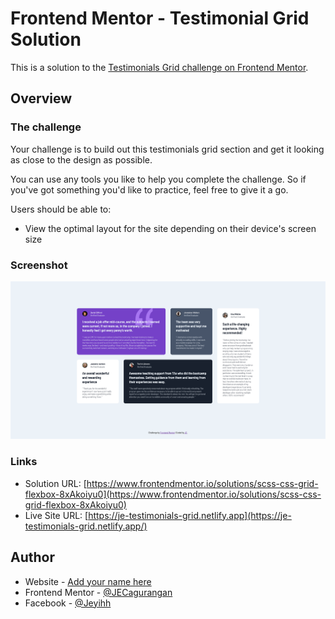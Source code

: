 # Frontend Mentor - Testimonial Grid Solution

This is a solution to the [Testimonials Grid challenge on Frontend Mentor](https://www.frontendmentor.io/challenges/testimonials-grid-section-Nnw6J7Un7).

## Overview

### The challenge

Your challenge is to build out this testimonials grid section and get it looking as close to the design as possible.

You can use any tools you like to help you complete the challenge. So if you've got something you'd like to practice, feel free to give it a go.

Users should be able to:

- View the optimal layout for the site depending on their device's screen size

### Screenshot

![](./images/Screenshot_3-15-2021.png)

### Links

- Solution URL: [https://www.frontendmentor.io/solutions/scss-css-grid-flexbox-8xAkoiyu0](https://www.frontendmentor.io/solutions/scss-css-grid-flexbox-8xAkoiyu0)
- Live Site URL: [https://je-testimonials-grid.netlify.app](https://je-testimonials-grid.netlify.app/)

## Author

- Website - [Add your name here](https://www.your-site.com)
- Frontend Mentor - [@JECagurangan](https://www.frontendmentor.io/profile/JECagurangan)
- Facebook - [@Jeyihh](https://www.facebook.com/Jeyihh/)
